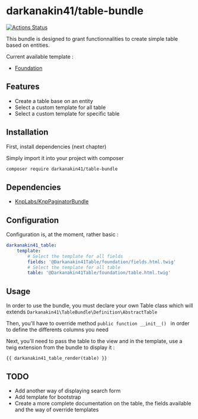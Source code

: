 # darkanakin41/table-bundle

[![Actions Status](https://github.com/darkanakin41/table-bundle/workflows/Quality/badge.svg)](https://github.com/darkanakin41/table-bundle/actions)

This bundle is designed to grant functionnalities to create simple table based on entities.

Current available template :
* [Foundation](https://foundation.zurb.com/)

## Features

* Create a table base on an entity
* Select a custom template for all table
* Select a custom template for specific table

## Installation
First, install dependencies (next chapter)

Simply import it into your project with composer

```bash
composer require darkanakin41/table-bundle
```

## Dependencies
* [KnpLabs/KnpPaginatorBundle](https://github.com/KnpLabs/KnpPaginatorBundle)

## Configuration
Configuration is, at the moment, rather basic :
```yaml
darkanakin41_table:
    template:
        # Select the template for all fields
        fields: '@Darkanakin41Table/foundation/fields.html.twig'
        # Select the template for all table
        table: '@Darkanakin41Table/foundation/table.html.twig'
```

## Usage
In order to use the bundle, you must declare your own Table class which will extends ```Darkanakin41\TableBundle\Definition\AbstractTable```

Then, you'll have to override method ```public function __init__() ``` in order to define the differents columns you need

Next, you'll need to pass the table to the view and in the template, use a twig extension from the bundle to display it :
```twig
{{ darkanakin41_table_render(table) }}
```

## TODO
* Add another way of displaying search form
* Add template for bootstrap
* Create a more complete documentation on the table, the fields available and the way of override templates

